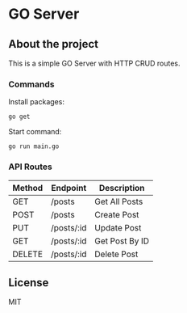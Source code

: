 # GO Server

## About the project

This is a simple GO Server with HTTP CRUD routes.

### Commands

Install packages:

`go get`

Start command:

`go run main.go`

### API Routes

| Method | Endpoint | Description |
| ------ | ------ | ------ |
| GET | /posts | Get All Posts |
| POST | /posts | Create Post |
| PUT | /posts/:id | Update Post |
| GET | /posts/:id | Get Post By ID |
| DELETE | /posts/:id | Delete Post |

## License

MIT